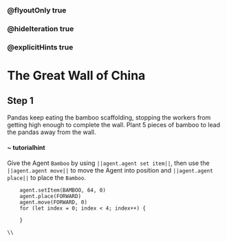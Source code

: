 ### @flyoutOnly true
### @hideIteration true
### @explicitHints true

# The Great Wall of China

## Step 1
Pandas keep eating the bamboo scaffolding, stopping the workers from getting high enough to complete the wall. Plant 5 pieces of bamboo to lead the pandas away from the wall.


#### ~ tutorialhint 
Give the Agent `Bamboo` by using ``||agent.agent set item||``, then use the ``||agent.agent move||`` to move the Agent into position and ``||agent.agent place||`` to place the `Bamboo`.

```ghost
    agent.setItem(BAMBOO, 64, 0)
    agent.place(FORWARD)
    agent.move(FORWARD, 0)
    for (let index = 0; index < 4; index++) {
    	
    }
```
```template
\\
```
```package
```
